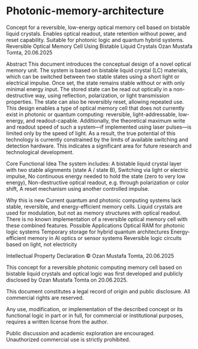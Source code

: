 # Photonic-memory-architecture
Concept for a reversible, low-energy optical memory cell based on bistable liquid crystals. Enables optical readout, state retention without power, and reset capability. Suitable for photonic logic and quantum hybrid systems.
Reversible Optical Memory Cell Using Bistable Liquid Crystals
Ozan Mustafa Tomta, 20.06.2025

Abstract
This document introduces the conceptual design of a novel optical memory unit. The system is based on bistable liquid crystal (LC) materials, which can be switched between two stable states using a short light or electrical impulse. Once set, the state remains stable without or with only minimal energy input.
The stored state can be read out optically in a non-destructive way, using reflection, polarization, or light transmission properties. The state can also be reversibly reset, allowing repeated use. This design enables a type of optical memory cell that does not currently exist in photonic or quantum computing: reversible, light-addressable, low-energy, and readout-capable.
Additionally, the theoretical maximum write and readout speed of such a system—if implemented using laser pulses—is limited only by the speed of light. As a result, the true potential of this technology is currently constrained by the limits of available switching and detection hardware. This indicates a significant area for future research and technological development.



Core Functional Idea
The system includes:
A bistable liquid crystal layer with two stable alignments (state A / state B),
Switching via light or electric impulse,
No continuous energy needed to hold the state (zero to very low energy),
Non-destructive optical readout, e.g. through polarization or color shift,
A reset mechanism using another controlled impulse.

Why this is new
Current quantum and photonic computing systems lack stable, reversible, and energy-efficient memory cells.
Liquid crystals are used for modulation, but not as memory structures with optical readout.
There is no known implementation of a reversible optical memory cell with these combined features.
Possible Applications
Optical RAM for photonic logic systems
Temporary storage for hybrid quantum architectures
Energy-efficient memory in AI optics or sensor systems
Reversible logic circuits based on light, not electricity

Intellectual Property Declaration
© Ozan Mustafa Tomta, 20.06.2025

This concept for a reversible photonic computing memory cell based on bistable liquid crystals and optical logic was first developed and publicly disclosed by Ozan Mustafa Tomta on 20.06.2025.

This document constitutes a legal record of origin and public disclosure. All commercial rights are reserved.

Any use, modification, or implementation of the described concept or its functional logic in part or in full, for commercial or institutional purposes, requires a written license from the author.

Public discussion and academic exploration are encouraged.  
Unauthorized commercial use is strictly prohibited.

